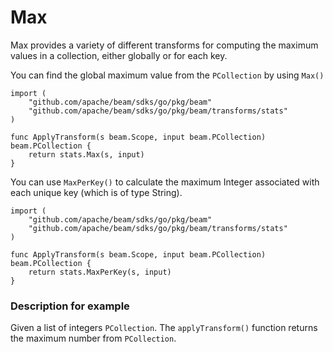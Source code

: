 <!--
Licensed under the Apache License, Version 2.0 (the "License");
you may not use this file except in compliance with the License.
You may obtain a copy of the License at
http://www.apache.org/licenses/LICENSE-2.0
Unless required by applicable law or agreed to in writing, software
distributed under the License is distributed on an "AS IS" BASIS,
WITHOUT WARRANTIES OR CONDITIONS OF ANY KIND, either express or implied.
See the License for the specific language governing permissions and
limitations under the License.
-->

# Max

Max provides a variety of different transforms for computing the maximum values in a collection, either globally or for each key.

You can find the global maximum value from the ```PCollection``` by using ```Max()```

```
import (
	"github.com/apache/beam/sdks/go/pkg/beam"
	"github.com/apache/beam/sdks/go/pkg/beam/transforms/stats"
)

func ApplyTransform(s beam.Scope, input beam.PCollection) beam.PCollection {
	return stats.Max(s, input)
}
```

You can use ```MaxPerKey()``` to calculate the maximum Integer associated with each unique key (which is of type String).

```
import (
	"github.com/apache/beam/sdks/go/pkg/beam"
	"github.com/apache/beam/sdks/go/pkg/beam/transforms/stats"
)

func ApplyTransform(s beam.Scope, input beam.PCollection) beam.PCollection {
	return stats.MaxPerKey(s, input)
}
```

### Description for example

Given a list of integers ```PCollection```. The ```applyTransform()``` function returns the maximum number from ```PCollection```.